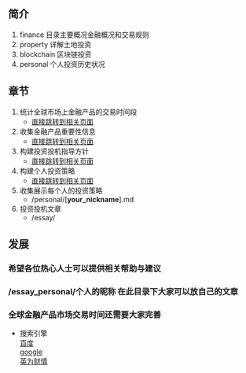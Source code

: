 ## 简介
1. finance 目录主要概况金融概况和交易规则
2. property 详解土地投资
3. blockchain 区块链投资
4. personal 个人投资历史状况
## 章节
1. 统计全球市场上金融产品的交易时间段
    - [直接跳转到相关页面](/finance/market.md)
2. 收集金融产品重要性信息
    - [直接跳转到相关页面](/finance/info.md)
3. 构建投资投机指导方针
    - [直接跳转到相关页面](/finance/strategy.md)
4. 构建个人投资策略
    - [直接跳转到相关页面](/finance/invest.md)
5. 收集展示每个人的投资策略
    - /personal/[**your_nickname**].md
6. 投资投机文章
    - /essay/
## 发展
### 希望各位热心人士可以提供相关帮助与建议
### /essay_personal/个人的昵称 在此目录下大家可以放自己的文章
### 全球金融产品市场交易时间还需要大家完善

- 搜索引擎  
[百度](http://www.baidu.com)  
[google][google]  
[英为财情][investing]



[investing]: https://cn.investing.com/commodities/crude-oil
[google]: https://www.google.com/  

[^作者联系方式]:邮箱 garys163@163.com

 [^foot_test]:这里是**脚注**的*内容*.  